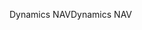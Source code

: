 <span data-ttu-id="e3f3b-101">Dynamics NAV</span><span class="sxs-lookup"><span data-stu-id="e3f3b-101">Dynamics NAV</span></span>